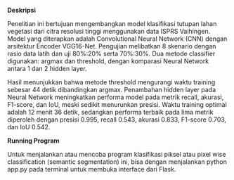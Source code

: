 <b> Deskripsi </b>

Penelitian ini bertujuan mengembangkan model klasifikasi tutupan lahan vegetasi dari citra resolusi tinggi menggunakan data ISPRS Vaihingen. Model yang diterapkan adalah Convolutional Neural Network (CNN) dengan arsitektur Encoder VGG16-Net. Pengujian melibatkan 8 skenario dengan rasio data latih dan uji 80%:20% serta 70%:30%. Dua metode classifier digunakan: argmax dan threshold, dengan komparasi Neural Network antara 1 dan 2 hidden layer.

Hasil menunjukkan bahwa metode threshold mengurangi waktu training sebesar 44 detik dibandingkan argmax. Penambahan hidden layer pada Neural Network meningkatkan performa model pada metrik recall, akurasi, F1-score, dan IoU, meski sedikit menurunkan presisi. Waktu training optimal adalah 12 menit 36 detik, sedangkan performa terbaik pada lima metrik diperoleh dengan presisi 0.995, recall 0.543, akurasi 0.833, F1-score 0.703, dan IoU 0.542.

<b> Running Program </b>

Untuk menjalankan atau mencoba program klasifikasi piksel atau pixel wise classification (semantic segmentation) ini, bisa dengan menjalankan python app.py pada terminal untuk membuka interface dari Flask.
